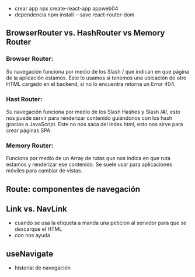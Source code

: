 -   crear app
    npx create-react-app appweb04
-   dependencia
    npm install --save react-router-dom

## BrowserRouter vs. HashRouter vs Memory Router

### Browser Router:

Su navegación funciona por medio de los Slash / que indican en que página de la aplicación estamos. Este lo usamos si tenemos una ubicación de otro HTML cargado en el backend, si no lo encuentra retorna un Error 404.

### Hast Router:

Su navegación funciona por medio de los Slash Hashes y Slash /#/, esto nos puede servir para renderizar contenido guiándonos con los hash gracias a JavaScript. Este no nos saca del index.html, esto nos sirve para crear páginas SPA.

### Memory Router:

Funciona por medio de un Array de rutas que nos indica en que ruta estamos y renderizar ese contenido. Se suele usar para aplicaciones móviles para cambiar de vistas.

## Route: componentes de navegación

## Link vs. NavLink

-   cuando se usa la etiqueta a manda una peticion al servidor para que se descarque el HTML
-   con <Link> nos ayuda

## useNavigate

-   historial de navegación
